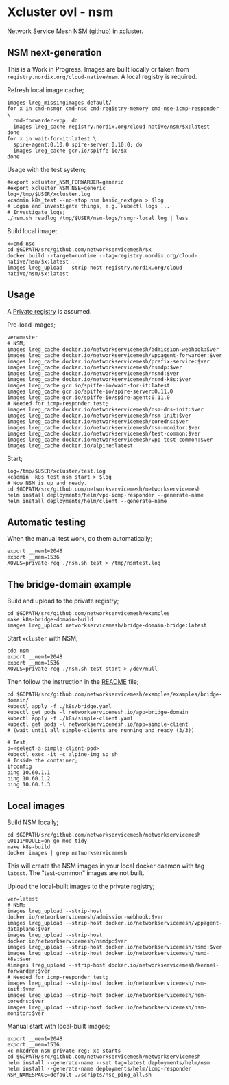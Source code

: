 # Xcluster ovl - nsm

Network Service Mesh [NSM](https://networkservicemesh.io/)
([github](https://github.com/networkservicemesh/networkservicemesh/))
in xcluster.


## NSM next-generation

This is a Work in Progress. Images are built locally or taken from
`registry.nordix.org/cloud-native/nsm`. A local registry is required.

Refresh local image cache;
```
images lreg_missingimages default/
for x in cmd-nsmgr cmd-nsc cmd-registry-memory cmd-nse-icmp-responder \
  cmd-forwarder-vpp; do
  images lreg_cache registry.nordix.org/cloud-native/nsm/$x:latest
done
for x in wait-for-it:latest \
  spire-agent:0.10.0 spire-server:0.10.0; do
  images lreg_cache gcr.io/spiffe-io/$x
done
```

Usage with the test system;
```
#export xcluster_NSM_FORWARDER=generic
#export xcluster_NSM_NSE=generic
log=/tmp/$USER/xcluster.log
xcadmin k8s_test --no-stop nsm basic_nextgen > $log
# Login and investigate things, e.g. kubectl logs ...
# Investigate logs;
./nsm.sh readlog /tmp/$USER/nsm-logs/nsmgr-local.log | less
```

Build local image;
```
x=cmd-nsc
cd $GOPATH/src/github.com/networkservicemesh/$x
docker build --target=runtime --tag=registry.nordix.org/cloud-native/nsm/$x:latest .
images lreg_upload --strip-host registry.nordix.org/cloud-native/nsm/$x:latest
```


## Usage

A [Private registry](../private-reg) is assumed.

Pre-load images;
```
ver=master
# NSM;
images lreg_cache docker.io/networkservicemesh/admission-webhook:$ver
images lreg_cache docker.io/networkservicemesh/vppagent-forwarder:$ver
images lreg_cache docker.io/networkservicemesh/prefix-service:$ver
images lreg_cache docker.io/networkservicemesh/nsmdp:$ver
images lreg_cache docker.io/networkservicemesh/nsmd:$ver
images lreg_cache docker.io/networkservicemesh/nsmd-k8s:$ver
images lreg_cache gcr.io/spiffe-io/wait-for-it:latest
images lreg_cache gcr.io/spiffe-io/spire-server:0.11.0
images lreg_cache gcr.io/spiffe-io/spire-agent:0.11.0
# Needed for icmp-responder test;
images lreg_cache docker.io/networkservicemesh/nsm-dns-init:$ver
images lreg_cache docker.io/networkservicemesh/nsm-init:$ver
images lreg_cache docker.io/networkservicemesh/coredns:$ver
images lreg_cache docker.io/networkservicemesh/nsm-monitor:$ver
images lreg_cache docker.io/networkservicemesh/test-common:$ver
images lreg_cache docker.io/networkservicemesh/vpp-test-common:$ver
images lreg_cache docker.io/alpine:latest
```


Start;
```
log=/tmp/$USER/xcluster/test.log
xcadmin  k8s_test nsm start > $log
# Now NSM is up and ready.
cd $GOPATH/src/github.com/networkservicemesh/networkservicemesh
helm install deployments/helm/vpp-icmp-responder --generate-name
helm install deployments/helm/client --generate-name
```

## Automatic testing

When the manual test work, do them automatically;
```
export __mem1=2048
export __mem=1536
XOVLS=private-reg ./nsm.sh test > /tmp/nsmtest.log
```

## The bridge-domain example

Build and upload to the private registry;
```
cd $GOPATH/src/github.com/networkservicemesh/examples
make k8s-bridge-domain-build
images lreg_upload networkservicemesh/bridge-domain-bridge:latest
```

Start `xcluster` with NSM;
```
cdo nsm
export __mem1=2048
export __mem=1536
XOVLS=private-reg ./nsm.sh test start > /dev/null
```

Then follow the instruction in the
[README](https://github.com/networkservicemesh/examples/blob/master/examples/bridge-domain/README.md)
file;

```
cd $GOPATH/src/github.com/networkservicemesh/examples/examples/bridge-domain/
kubectl apply -f ./k8s/bridge.yaml
kubectl get pods -l networkservicemesh.io/app=bridge-domain
kubectl apply -f ./k8s/simple-client.yaml
kubectl get pods -l networkservicemesh.io/app=simple-client
# (wait until all simple-clients are running and ready (3/3))

# Test;
p=<select-a-simple-client-pod>
kubectl exec -it -c alpine-img $p sh
# Inside the container;
ifconfig
ping 10.60.1.1
ping 10.60.1.2
ping 10.60.1.3
```


## Local images

Build NSM locally;
```
cd $GOPATH/src/github.com/networkservicemesh/networkservicemesh
GO111MODULE=on go mod tidy
make k8s-build
docker images | grep networkservicemesh
```

This will create the NSM images in your local docker daemon with tag
`latest`. The "test-common" images are not built.


Upload the local-built images to the private registry;
```
ver=latest
# NSM;
images lreg_upload --strip-host docker.io/networkservicemesh/admission-webhook:$ver
images lreg_upload --strip-host docker.io/networkservicemesh/vppagent-dataplane:$ver
images lreg_upload --strip-host docker.io/networkservicemesh/nsmdp:$ver
images lreg_upload --strip-host docker.io/networkservicemesh/nsmd:$ver
images lreg_upload --strip-host docker.io/networkservicemesh/nsmd-k8s:$ver
#images lreg_upload --strip-host docker.io/networkservicemesh/kernel-forwarder:$ver
# Needed for icmp-responder test;
images lreg_upload --strip-host docker.io/networkservicemesh/nsm-init:$ver
images lreg_upload --strip-host docker.io/networkservicemesh/nsm-coredns:$ver
images lreg_upload --strip-host docker.io/networkservicemesh/nsm-monitor:$ver
```

Manual start with local-built images;
```
export __mem1=2048
export __mem=1536
xc mkcdrom nsm private-reg; xc starts
cd $GOPATH/src/github.com/networkservicemesh/networkservicemesh
helm install --generate-name --set tag=latest deployments/helm/nsm
helm install --generate-name deployments/helm/icmp-responder
NSM_NAMESPACE=default ./scripts/nsc_ping_all.sh
```


